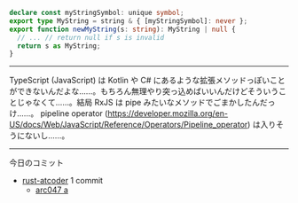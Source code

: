 ```typescript
declare const myStringSymbol: unique symbol;
export type MyString = string & { [myStringSymbol]: never };
export function newMyString(s: string): MyString | null {
  // ... // return null if s is invalid
  return s as MyString;
}
```

---

TypeScript (JavaScript) は Kotlin や C# にあるような拡張メソッドっぽいことができないんだよな……。もちろん無理やり突っ込めばいいんだけどそういうことじゃなくて……。結局 RxJS は pipe みたいなメソッドでごまかしたんだっけ……。 pipeline operator (<https://developer.mozilla.org/en-US/docs/Web/JavaScript/Reference/Operators/Pipeline_operator>) は入りそうにないし……。

---

今日のコミット

- [rust-atcoder](https://github.com/bouzuya/rust-atcoder) 1 commit
  - [arc047 a](https://github.com/bouzuya/rust-atcoder/commit/86b523c94290b6df0c6785607e81e737762317c6)
